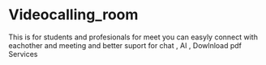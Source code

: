 # Videocalling_room
This is for students and profesionals for meet you can easyly connect with eachother and meeting and better suport for chat , AI , Dowlnload pdf Services
